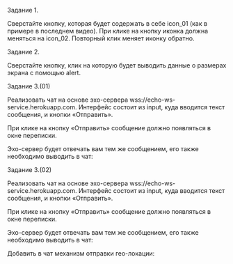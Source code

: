 Задание 1.

Сверстайте кнопку, которая будет содержать в себе icon_01 (как в примере в последнем видео). При клике на кнопку иконка должна меняться на icon_02. Повторный клик меняет иконку обратно.

Задание 2.

Сверстайте кнопку, клик на которую будет выводить данные о размерах экрана с помощью alert. 

Задание 3.(01)

Реализовать чат на основе эхо-сервера wss://echo-ws-service.herokuapp.com.
Интерфейс состоит из input, куда вводится текст сообщения, и кнопки «Отправить».

При клике на кнопку «Отправить» сообщение должно появляться в окне переписки.

Эхо-сервер будет отвечать вам тем же сообщением, его также необходимо выводить в чат:

Задание 3.(02)

Реализовать чат на основе эхо-сервера wss://echo-ws-service.herokuapp.com.
Интерфейс состоит из input, куда вводится текст сообщения, и кнопки «Отправить».

При клике на кнопку «Отправить» сообщение должно появляться в окне переписки.

Эхо-сервер будет отвечать вам тем же сообщением, его также необходимо выводить в чат:

Добавить в чат механизм отправки гео-локации:
